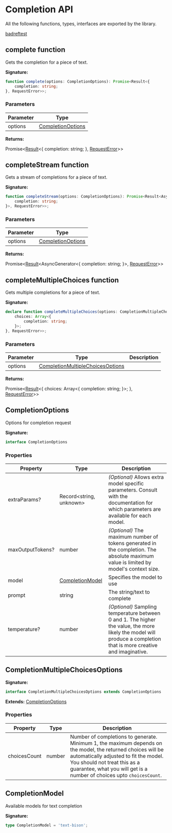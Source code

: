 # Completion API

All the following functions, types, interfaces are exported by the library.

[badreftest](#lol)

## complete function

Gets the completion for a piece of text.

**Signature:**

```typescript
function complete(options: CompletionOptions): Promise<Result<{
    completion: string;
}, RequestError>>;
```

### Parameters

|  Parameter | Type |
|  --- | --- |
|  options | [CompletionOptions](#completionoptions) |

**Returns:**

Promise&lt;[Result](./result.md)<!-- -->&lt;{ completion: string; }, [RequestError](./requesterror.md)<!-- -->&gt;&gt;


## completeStream function

Gets a stream of completions for a piece of text.

**Signature:**

```typescript
function completeStream(options: CompletionOptions): Promise<Result<AsyncGenerator<{
    completion: string;
}>, RequestError>>;
```

### Parameters

|  Parameter | Type |
|  --- | --- |
|  options | [CompletionOptions](#completionoptions) |

**Returns:**

Promise&lt;[Result](./result.md)<!-- -->&lt;AsyncGenerator&lt;{ completion: string; }&gt;, [RequestError](./requesterror.md)<!-- -->&gt;&gt;

## completeMultipleChoices function

Gets multiple completions for a piece of text.

**Signature:**

```typescript
declare function completeMultipleChoices(options: CompletionMultipleChoicesOptions): Promise<Result<{
    choices: Array<{
        completion: string;
    }>;
}, RequestError>>;
```

### Parameters

|  Parameter | Type | Description |
|  --- | --- | --- |
|  options | [CompletionMultipleChoicesOptions](#completionmultiplechoicesoptions) |  |

**Returns:**

Promise&lt;[Result](./result.md)<!-- -->&lt;{ choices: Array&lt;{ completion: string; }&gt;; }, [RequestError](./requesterror.md)<!-- -->&gt;&gt;



## CompletionOptions

Options for completion request

**Signature:**

```typescript
interface CompletionOptions 
```

### Properties

|  Property| Type | Description |
|  --- | --- | --- |
|  extraParams? | Record&lt;string, unknown&gt; | _(Optional)_ Allows extra model specific parameters. Consult with the documentation for which parameters are available for each model. |
|  maxOutputTokens?  | number | _(Optional)_ The maximum number of tokens generated in the completion. The absolute maximum value is limited by model's context size. |
|  model  | [CompletionModel](#completionmodel) | Specifies the model to use |
|  prompt | string | The string/text to complete |
|  temperature?  | number | _(Optional)_ Sampling temperature between 0 and 1. The higher the value, the more likely the model will produce a completion that is more creative and imaginative. |


## CompletionMultipleChoicesOptions

**Signature:**

```typescript
interface CompletionMultipleChoicesOptions extends CompletionOptions 
```
**Extends:** [CompletionOptions](#completionoptions)

### Properties

|  Property | Type | Description |
|  --- | --- | --- |
|  choicesCount| number | Number of completions to generate. Minimum 1, the maximum depends on the model, the returned choices will be automatically adjusted to fit the model. You should not treat this as a guarantee, what you will get is a number of choices upto <code>choicesCount</code>. |




## CompletionModel

Available models for text completion

**Signature:**

```typescript
type CompletionModel = 'text-bison';
```
